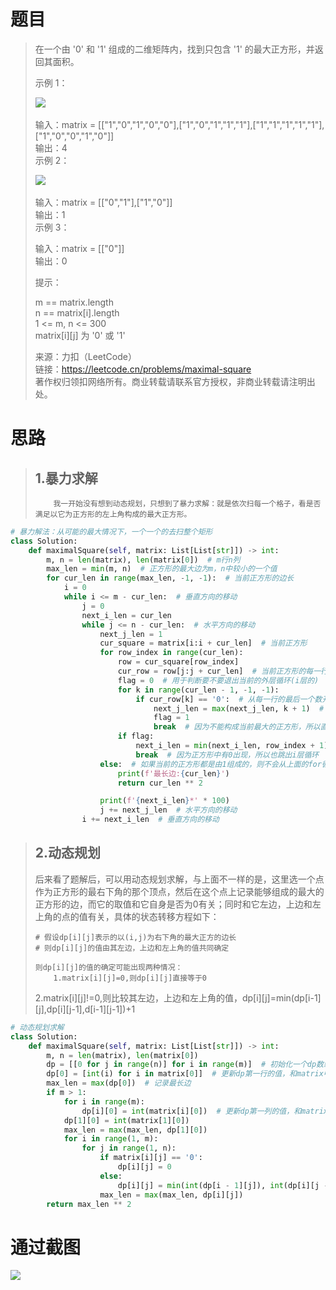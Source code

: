 
<BlogInfo id="1341" title="LeetCode之最大正方形(暴力求解和动态规划求解)" author="白日梦想猿" pv=0 read_times=0 pre_cost_time="126" category="leetcode100题" tag_list="['leetcode', '              动态规划', '              暴力解法']" create_time="2022.07.15 20:45:45.660402" update_time="2022.07.15 20:45:45" />

#  题目

> 在一个由 '0' 和 '1' 组成的二维矩阵内，找到只包含 '1' 的最大正方形，并返回其面积。
>
>  
>
> 示例 1：
>
> ![](https://img-blog.csdnimg.cn/img_convert/7e2f13592d3e5dcadfd1a04cfa2af276.jpeg)​
>
>  
>  输入：matrix =
> [["1","0","1","0","0"],["1","0","1","1","1"],["1","1","1","1","1"],["1","0","0","1","0"]]  
>  输出：4  
>  示例 2：
>
> ![](https://img-blog.csdnimg.cn/img_convert/d7823f92a6eabc61a2a05aafcada32b1.jpeg)​
>
>  
>  输入：matrix = [["0","1"],["1","0"]]  
>  输出：1  
>  示例 3：
>
> 输入：matrix = [["0"]]  
>  输出：0  
>  
>
> 提示：
>
> m == matrix.length  
>  n == matrix[i].length  
>  1 <= m, n <= 300  
>  matrix[i][j] 为 '0' 或 '1'
>
> 来源：力扣（LeetCode）  
>  链接：https://leetcode.cn/problems/maximal-square  
>  著作权归领扣网络所有。商业转载请联系官方授权，非商业转载请注明出处。

# 思路

> ## 1.暴力求解  
>
>         我一开始没有想到动态规划，只想到了暴力求解：就是依次扫每一个格子，看是否满足以它为正方形的左上角构成的最大正方形。
>

```python
# 暴力解法：从可能的最大情况下，一个一个的去扫整个矩形
class Solution:
    def maximalSquare(self, matrix: List[List[str]]) -> int:
        m, n = len(matrix), len(matrix[0])  # m行n列
        max_len = min(m, n)  # 正方形的最大边为m，n中较小的一个值
        for cur_len in range(max_len, -1, -1):  # 当前正方形的边长
            i = 0
            while i <= m - cur_len:  # 垂直方向的移动
                j = 0
                next_i_len = cur_len
                while j <= n - cur_len:  # 水平方向的移动
                    next_j_len = 1
                    cur_square = matrix[i:i + cur_len]  # 当前正方形
                    for row_index in range(cur_len):
                        row = cur_square[row_index]
                        cur_row = row[j:j + cur_len]  # 当前正方形的每一行
                        flag = 0  # 用于判断要不要退出当前的外层循环(i层的)
                        for k in range(cur_len - 1, -1, -1):
                            if cur_row[k] == '0':  # 从每一行的最后一个数开始判断，只要等于0，就不能构成当前最大的正方形
                                next_j_len = max(next_j_len, k + 1)  # 计算下一步水平位移的增量，而不是每一次只增加1，这样节省了很多时间
                                flag = 1
                                break  # 因为不能构成当前最大的正方形，所以直接跳出循环(j层的)
                        if flag:
                            next_i_len = min(next_i_len, row_index + 1)  # 计算垂直方向的移动增量，而不是每一次只增1，这样子节省了很多时间
                            break  # 因为正方形中有0出现，所以也跳出i层循环
                    else:  # 如果当前的正方形都是由1组成的，则不会从上面的for循环由break跳出 那么当前的正方形就是面积最大的正方形，直接return即可
                        print(f'最长边:{cur_len}')
                        return cur_len ** 2

                    print(f'{next_i_len}*' * 100)
                    j += next_j_len  # 水平方向的移动
                i += next_i_len  # 垂直方向的移动
```

>
> ## 2.动态规划
>
>
> 后来看了题解后，可以用动态规划求解，与上面不一样的是，这里选一个点作为正方形的最右下角的那个顶点，然后在这个点上记录能够组成的最大的正方形的边，而它的取值和它自身是否为0有关；同时和它左边，上边和左上角的点的值有关，具体的状态转移方程如下：
>  
>
>     # 假设dp[i][j]表示的以(i,j)为右下角的最大正方的边长
>     # 则dp[i][j]的值由其左边，上边和左上角的值共同确定
>
>     则dp[i][j]的值的确定可能出现两种情况：
>         1.matrix[i][j]=0,则dp[i][j]直接等于0
>
> 2.matrix[i][j]!=0,则比较其左边，上边和左上角的值，dp[i][j]=min(dp[i-1][j],dp[i][j-1],d[i-1][j-1])+1
>  
>

```python
# 动态规划求解
class Solution:
    def maximalSquare(self, matrix: List[List[str]]) -> int:
        m, n = len(matrix), len(matrix[0])
        dp = [[0 for j in range(n)] for i in range(m)]  # 初始化一个dp数组
        dp[0] = [int(i) for i in matrix[0]]  # 更新dp第一行的值，和matrix中第一行的值相同
        max_len = max(dp[0])  # 记录最长边
        if m > 1:
            for i in range(m):
                dp[i][0] = int(matrix[i][0])  # 更新dp第一列的值，和matrix中第一列的值相同
            dp[1][0] = int(matrix[1][0])
            max_len = max(max_len, dp[1][0])
            for i in range(1, m):
                for j in range(1, n):
                    if matrix[i][j] == '0':
                        dp[i][j] = 0
                    else:
                        dp[i][j] = min(int(dp[i - 1][j]), int(dp[i][j - 1]), int(dp[i - 1][j - 1])) + 1
                    max_len = max(max_len, dp[i][j])
        return max_len ** 2
```

# 通过截图

![](https://img-blog.csdnimg.cn/1f6200837f0548f6ab33ec2723b116bc.png)








